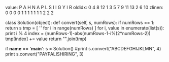 


value:  P   A   H   N   A   P   L   S   I   I   G   Y   I   R
oldidx: 0   4   8   12  1   3   5   7   9   11  13  2   6   10
zlinen: 0   0   0   0   1   1   1   1   1   1   1   2   2   2



class Solution(object):
    def convert(self, s, numRows):
        if numRows == 1:
            return s
        tmp = [ '' for i in range(numRows) ]
        for i, value in enumerate(list(s)):
            print i % 4
            index = (numRows-1)-abs(numRows-1-i%(2*numRows-2))
            tmp[index] += value
        return "".join(tmp)

if __name__ == '__main__':
    s = Solution()
    #print s.convert("ABCDEFGHIJKLMN", 4)
    print s.convert("PAYPALISHIRING", 3)
